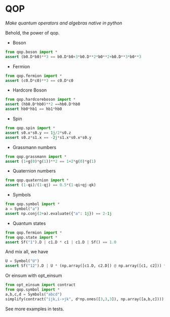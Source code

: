 # QOP

*Make quantum operators and algebras native in python*

Behold, the power of qop.

* Boson

```python
from qop.boson import *
assert (b0.D*b0)**3 == b0.D*b0+3*b0.D**2*b0**2+b0.D**3*b0**3
```

* Fermion

```python
from qop.fermion import *
assert (c0.D*c0)**3 == c0.D*c0
```

* Hardcore Boson

```python
from qop.hardcoreboson import *
assert (hb0.D*hb0)**2 ==hb0.D*hb0
assert hb0*hb1 == hb1*hb0
```

* Spin

```python
from qop.spin import *
assert s0.x*s0.y == 1j/2*s0.z
assert s0.z*s1.x == -2j*s1.x*s0.x*s0.y
```

* Grassmann numbers

```python
from qop.grassmann import *
assert (1+g(0)*g(1))**2 == 1+2*g(0)*g(1)
```

* Quaternion numbers

```python
from qop.quaternion import *
assert (1-qi)/(1-qj) == 0.5*(1-qi+qj-qk)
```

* Symbols

```python
from qop.symbol import *
a = Symbol("a")
assert np.conj(2+a).evaluate({"a": 1j}) == 2-1j
```

* Quantum states

```python
from qop.fermion import *
from qop.state import *
assert Sf("1").D | c1.D * c1 | c1.D | Sf() == 1.0
```

And mix all, we have

```python
U = Symbol("U")
assert Sf("12").D | U * (np.array([c1.D, c2.D]) @ np.array([c1, c2])) ** 2 | Sf("12") == 4 * U
```

Or einsum with opt_einsum

```python
from opt_einsum import contract
from qop.symbol import *
a,b,c,d = Symbols("abcd")
simplify(contract("ijk,i->jk", d*np.ones([3,3,3]), np.array([a,b,c])))
```

See more examples in tests.
